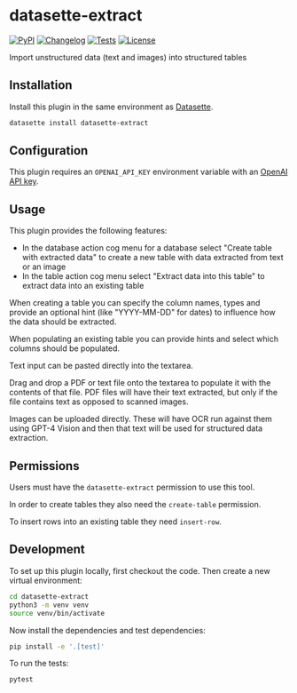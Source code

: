 # datasette-extract

[![PyPI](https://img.shields.io/pypi/v/datasette-extract.svg)](https://pypi.org/project/datasette-extract/)
[![Changelog](https://img.shields.io/github/v/release/datasette/datasette-extract?include_prereleases&label=changelog)](https://github.com/datasette/datasette-extract/releases)
[![Tests](https://github.com/datasette/datasette-extract/workflows/Test/badge.svg)](https://github.com/datasette/datasette-extract/actions?query=workflow%3ATest)
[![License](https://img.shields.io/badge/license-Apache%202.0-blue.svg)](https://github.com/datasette/datasette-extract/blob/main/LICENSE)

Import unstructured data (text and images) into structured tables

## Installation

Install this plugin in the same environment as [Datasette](https://datasette.io/).
```bash
datasette install datasette-extract
```

## Configuration

This plugin requires an `OPENAI_API_KEY` environment variable with an [OpenAI API key](https://platform.openai.com/api-keys).

## Usage

This plugin provides the following features:

- In the database action cog menu for a database select "Create table with extracted data" to create a new table with data extracted from text or an image
- In the table action cog menu select "Extract data into this table" to extract data into an existing table

When creating a table you can specify the column names, types and provide an optional hint (like "YYYY-MM-DD" for dates) to influence how the data should be extracted.

When populating an existing table you can provide hints and select which columns should be populated.

Text input can be pasted directly into the textarea.

Drag and drop a PDF or text file onto the textarea to populate it with the contents of that file. PDF files will have their text extracted, but only if the file contains text as opposed to scanned images.

Images can be uploaded directly. These will have OCR run against them using GPT-4 Vision and then that text will be used for structured data extraction.

## Permissions

Users must have the `datasette-extract` permission to use this tool.

In order to create tables they also need the `create-table` permission.

To insert rows into an existing table they need `insert-row`.

## Development

To set up this plugin locally, first checkout the code. Then create a new virtual environment:
```bash
cd datasette-extract
python3 -m venv venv
source venv/bin/activate
```
Now install the dependencies and test dependencies:
```bash
pip install -e '.[test]'
```
To run the tests:
```bash
pytest
```
